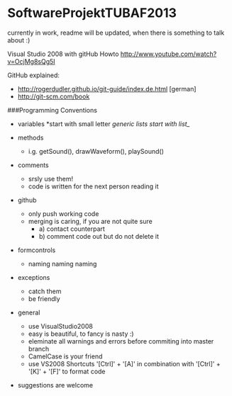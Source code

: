 SoftwareProjektTUBAF2013
========================

currently in work, readme will be updated, when there is something to talk about :)

Visual Studio 2008 with gitHub Howto
http://www.youtube.com/watch?v=OcjMg8sQg5I 

GitHub explained:
- http://rogerdudler.github.io/git-guide/index.de.html [german]
- http://git-scm.com/book


###Programming Conventions

* variables
	*start with small letter
	*generic lists start with list_*

* methods 
	* i.g. getSound(), drawWaveform(), playSound()

* comments
	* srsly use them!
	* code is written for the next person reading it

* github
	* only push working code
	* merging is caring, if you are not quite sure
		* a) contact counterpart
		* b) comment code out but do not delete it

* formcontrols
	* naming naming naming

* exceptions
	* catch them
	* be friendly
	
* general
	* use VisualStudio2008
	* easy is beautiful, to fancy is nasty :)
	* eleminate all warnings and errors before commiting into master branch
	* CamelCase is your friend
	* use VS2008 Shortcuts '[Ctrl]' + '[A]'  in combination with '[Ctrl]' + '[K]' + '[F]' to format code
	
		
* suggestions are welcome




